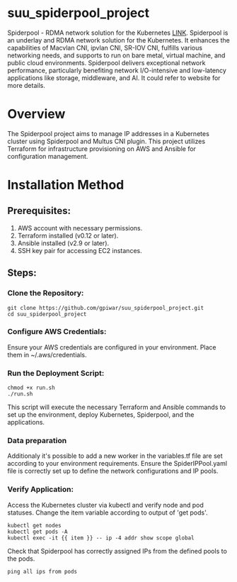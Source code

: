 # suu_spiderpool_project

Spiderpool - RDMA network solution for the Kubernetes [LINK](https://spidernet-io.github.io/spiderpool/v0.9/#license). 
Spiderpool is an underlay and RDMA network solution for the Kubernetes. 
It enhances the capabilities of Macvlan CNI, ipvlan CNI, SR-IOV CNI, fulfills various networking needs, 
and supports to run on bare metal, virtual machine, and public cloud environments. 
Spiderpool delivers exceptional network performance, particularly benefiting network I/O-intensive and 
low-latency applications like storage, middleware, and AI. It could refer to website for more details.

# Overview

The Spiderpool project aims to manage IP addresses in a Kubernetes cluster using Spiderpool and Multus CNI plugin. 
This project utilizes Terraform for infrastructure provisioning on AWS and Ansible for configuration management.

# Installation Method
## Prerequisites:

  1.   AWS account with necessary permissions.
  2.   Terraform installed (v0.12 or later).
  3.   Ansible installed (v2.9 or later).
  4.   SSH key pair for accessing EC2 instances.

## Steps:
### Clone the Repository:

    git clone https://github.com/gpiwar/suu_spiderpool_project.git
    cd suu_spiderpool_project

### Configure AWS Credentials:
Ensure your AWS credentials are configured in your environment. Place them in ~/.aws/credentials.

### Run the Deployment Script:

    chmod +x run.sh
    ./run.sh

This script will execute the necessary Terraform and Ansible commands to set up the environment, 
deploy Kubernetes, Spiderpool, and the applications.

### Data preparation

Additionaly it's possible to add a new worker in the variables.tf file are set according to your environment requirements. 
Ensure the SpiderIPPool.yaml file is correctly set up to define the network configurations and IP pools.

### Verify Application:
Access the Kubernetes cluster via kubectl and verify node and pod statuses. Change the item variable according
to output of 'get pods'.

    kubectl get nodes
    kubectl get pods -A
    kubectl exec -it {{ item }} -- ip -4 addr show scope global

Check that Spiderpool has correctly assigned IPs from the defined pools to the pods.

    ping all ips from pods
